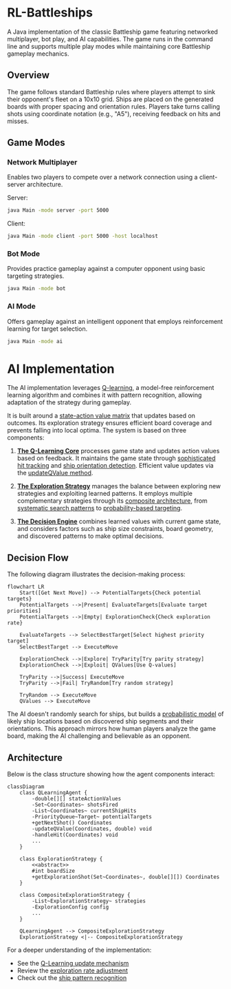 # RL-Battleships

A Java implementation of the classic Battleship game featuring networked multiplayer, bot play, and AI capabilities. The game runs in the command line and supports multiple play modes while maintaining core Battleship gameplay mechanics.

## Overview

The game follows standard Battleship rules where players attempt to sink their opponent's fleet on a 10x10 grid. Ships are placed on the generated boards with proper spacing and orientation rules. Players take turns calling shots using coordinate notation (e.g., "A5"), receiving feedback on hits and misses.

## Game Modes

### Network Multiplayer
Enables two players to compete over a network connection using a client-server architecture.

Server:
```bash
java Main -mode server -port 5000
```

Client:
```bash
java Main -mode client -port 5000 -host localhost
```

### Bot Mode
Provides practice gameplay against a computer opponent using basic targeting strategies.
```bash
java Main -mode bot
```

### AI Mode
Offers gameplay against an intelligent opponent that employs reinforcement learning for target selection.
```bash
java Main -mode ai
```

# AI Implementation

The AI implementation leverages [Q-learning](https://en.wikipedia.org/wiki/Q-learning), a model-free reinforcement learning algorithm and combines it with  pattern recognition, allowing adaptation of the strategy during gameplay.

It is built around a [state-action value matrix](src/ai/QLearningAgent.java#L12) that updates based on  outcomes. 
Its exploration strategy ensures efficient board coverage and prevents falling into local optima. 
The system is based on three components:

1. [**The Q-Learning Core**](src/ai/QLearningAgent.java#L123) processes game state and updates action values based on feedback.
   It maintains the game state through [sophisticated hit tracking](src/main/java/QLearningAgent.java#L78) and
   [ship orientation detection](src/ai/QLearningAgent.java#L156). Efficient value updates via the
   [updateQValue method](src/ai/QLearningAgent.java#L90).

5. [**The Exploration Strategy**](src/ai/CompositeExplorationStrategy.java) manages the balance between exploring new strategies and exploiting learned patterns.
   It employs multiple complementary strategies through its [composite architecture](src/ai/CompositeExplorationStrategy.java#L15),
   from [systematic search patterns](src/ai/ParityExplorationStrategy.java) to [probability-based targeting](src/ai/QLearningAgent.java#L167).

7. [**The Decision Engine**](src/ai/QLearningAgent.java#L45) combines learned values with current game state, and considers factors such
   as ship size constraints, board geometry, and discovered patterns to make optimal decisions.

## Decision Flow

The following diagram illustrates the decision-making process:

```mermaid
flowchart LR
    Start([Get Next Move]) --> PotentialTargets{Check potential targets}
    PotentialTargets -->|Present| EvaluateTargets[Evaluate target priorities]
    PotentialTargets -->|Empty| ExplorationCheck{Check exploration rate}
    
    EvaluateTargets --> SelectBestTarget[Select highest priority target]
    SelectBestTarget --> ExecuteMove
    
    ExplorationCheck -->|Explore| TryParity[Try parity strategy]
    ExplorationCheck -->|Exploit| QValues[Use Q-values]
    
    TryParity -->|Success| ExecuteMove
    TryParity -->|Fail| TryRandom[Try random strategy]
    
    TryRandom --> ExecuteMove
    QValues --> ExecuteMove
```

The AI doesn't randomly search for ships, but builds a [probabilistic model](src/ai/QLearningAgent.java#L134) of likely ship locations based on discovered ship segments and their orientations. This approach mirrors how human players analyze the game board, making the AI challenging and believable as an opponent.

## Architecture

Below is the class structure showing how the agent components interact:

```mermaid
classDiagram
    class QLearningAgent {
        -double[][] stateActionValues
        -Set~Coordinates~ shotsFired
        -List~Coordinates~ currentShipHits
        -PriorityQueue~Target~ potentialTargets
        +getNextShot() Coordinates
        -updateQValue(Coordinates, double) void
        -handleHit(Coordinates) void
        ...
    }

    class ExplorationStrategy {
        <<abstract>>
        #int boardSize
        +getExplorationShot(Set~Coordinates~, double[][]) Coordinates
    }

    class CompositeExplorationStrategy {
        -List~ExplorationStrategy~ strategies
        -ExplorationConfig config
        ...
    }

    QLearningAgent --> CompositeExplorationStrategy
    ExplorationStrategy <|-- CompositeExplorationStrategy
```

For a deeper understanding of the implementation:
- See the [Q-Learning update mechanism](src/ai/QLearningAgent.java#L90-L110)
- Review the [exploration rate adjustment](src/ai/CompositeExplorationStrategy.java#L45-L55)
- Check out the [ship pattern recognition](src/ai/QLearningAgent.java#L156-L170)
